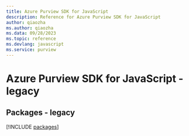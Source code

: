 ```yaml
---
title: Azure Purview SDK for JavaScript
description: Reference for Azure Purview SDK for JavaScript
author: qiaozha
ms.author: qiaozha
ms.data: 09/28/2023
ms.topic: reference
ms.devlang: javascript
ms.service: purview
---
```

# Azure Purview SDK for JavaScript - legacy
## Packages - legacy
[!INCLUDE [packages](purview-index.md)]